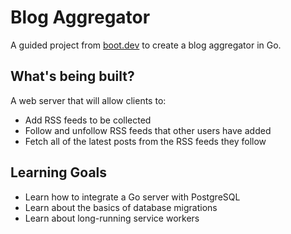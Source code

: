 # Blog Aggregator

A guided project from [boot.dev](https://www.boot.dev) to create a blog aggregator in Go.

## What's being built?

A web server that will allow clients to:

- Add RSS feeds to be collected
- Follow and unfollow RSS feeds that other users have added
- Fetch all of the latest posts from the RSS feeds they follow

## Learning Goals
- Learn how to integrate a Go server with PostgreSQL
- Learn about the basics of database migrations
- Learn about long-running service workers